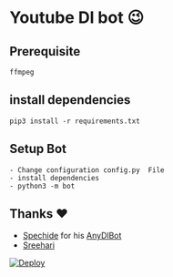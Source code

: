 # Youtube Dl bot 😉
## Prerequisite
    ffmpeg
  
    
## install dependencies
    pip3 install -r requirements.txt


## Setup Bot
    - Change configuration config.py  File
    - install dependencies
    - python3 -m bot
    
## Thanks ❤️
* [Spechide](https://telegram.dog/SpEcHIDe) for his [AnyDlBot](https://github.com/SpEcHiDe/AnyDLBot)
* [Sreehari](https://t.me/C_Sreehari123)

[![Deploy](https://www.herokucdn.com/deploy/button.svg)](https://heroku.com/deploy?template=https://github.com/Iamgoingtomake/Youtube-Doenloader-bot)
